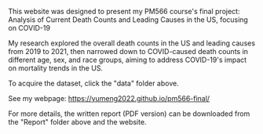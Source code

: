 This website was designed to present my PM566 course's final project: Analysis of Current Death Counts and Leading Causes in the US, focusing on COVID-19

My research explored the overall death counts in the US and leading causes from 2019 to 2021, then narrowed down to COVID-caused death counts in different age, sex, and race groups, aiming to address COVID-19's impact on mortality trends in the US.

To acquire the dataset, click the "data" folder above.

See my webpage: https://yumeng2022.github.io/pm566-final/

For more details, the written report (PDF version) can be downloaded from the "Report" folder above and the website.
